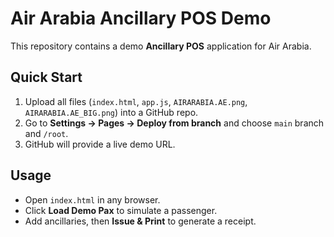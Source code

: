 # Air Arabia Ancillary POS Demo

This repository contains a demo **Ancillary POS** application for Air Arabia.

## Quick Start

1. Upload all files (`index.html`, `app.js`, `AIRARABIA.AE.png`, `AIRARABIA.AE_BIG.png`) into a GitHub repo.
2. Go to **Settings → Pages → Deploy from branch** and choose `main` branch and `/root`.
3. GitHub will provide a live demo URL.

## Usage
- Open `index.html` in any browser.
- Click **Load Demo Pax** to simulate a passenger.
- Add ancillaries, then **Issue & Print** to generate a receipt.
